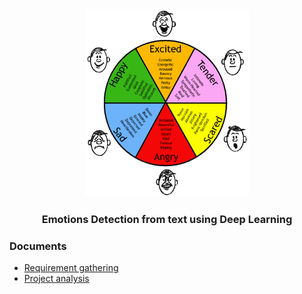 <div align="center">
	<img src="./emotions.png" height="300"> <br>
	<h3>Emotions Detection from text using Deep Learning</h3>
</div>

### Documents

+ [Requirement gathering](docs/requirements.md)
+ [Project analysis](docs/project_analysis.md)

